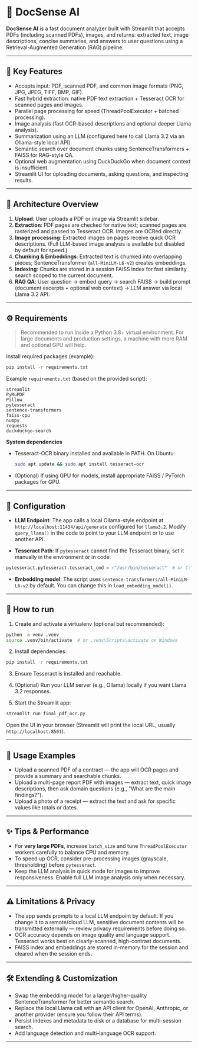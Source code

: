 # 📄 DocSense AI

**DocSense AI** is a fast document analyzer built with Streamlit that accepts PDFs (including scanned PDFs), images, and returns: extracted text, image descriptions, concise summaries, and answers to user questions using a Retrieval-Augmented Generation (RAG) pipeline.

---

## 🚀 Key Features

- Accepts input: PDF, scanned PDF, and common image formats (PNG, JPG, JPEG, TIFF, BMP, GIF).
- Fast hybrid extraction: native PDF text extraction + Tesseract OCR for scanned pages and images.
- Parallel page processing for speed (ThreadPoolExecutor + batched processing).
- Image analysis (fast OCR-based descriptions and optional deeper Llama analysis).
- Summarization using an LLM (configured here to call Llama 3.2 via an Ollama-style local API).
- Semantic search over document chunks using SentenceTransformers + FAISS for RAG-style QA.
- Optional web augmentation using DuckDuckGo when document context is insufficient.
- Streamlit UI for uploading documents, asking questions, and inspecting results.

---

## 🧩 Architecture Overview

1. **Upload**: User uploads a PDF or image via Streamlit sidebar.
2. **Extraction**: PDF pages are checked for native text; scanned pages are rasterized and passed to Tesseract OCR. Images are OCRed directly.
3. **Image processing**: Extracted images on pages receive quick OCR descriptions. (Full LLM-based image analysis is available but disabled by default for speed.)
4. **Chunking & Embeddings**: Extracted text is chunked into overlapping pieces; SentenceTransformer (`all-MiniLM-L6-v2`) creates embeddings.
5. **Indexing**: Chunks are stored in a session FAISS index for fast similarity search scoped to the current document.
6. **RAG QA**: User question → embed query → search FAISS → build prompt (document excerpts + optional web context) → LLM answer via local Llama 3.2 API.

---

## ⚙️ Requirements

> Recommended to run inside a Python 3.8+ virtual environment. For large documents and production settings, a machine with more RAM and optional GPU will help.

Install required packages (example):

```bash
pip install -r requirements.txt
```

Example `requirements.txt` (based on the provided script):

```
streamlit
PyMuPDF
Pillow
pytesseract
sentence-transformers
faiss-cpu
numpy
requests
duckduckgo-search
```

**System dependencies**
- Tesseract-OCR binary installed and available in PATH. On Ubuntu:
  ```bash
  sudo apt update && sudo apt install tesseract-ocr
  ```
- (Optional) If using GPU for models, install appropriate FAISS / PyTorch packages for GPU.

---

## 🔧 Configuration

- **LLM Endpoint**: The app calls a local Ollama-style endpoint at `http://localhost:11434/api/generate` configured for `llama3.2`. Modify `query_llama()` in the code to point to your LLM endpoint or to use another API.

- **Tesseract Path**: If `pytesseract` cannot find the Tesseract binary, set it manually in the environment or in code:

```python
pytesseract.pytesseract.tesseract_cmd = r"/usr/bin/tesseract"  # or C:\Program Files\Tesseract-OCR\tesseract.exe
```

- **Embedding model**: The script uses `sentence-transformers/all-MiniLM-L6-v2` by default. You can change this in `load_embedding_model()`.

---

## 🧭 How to run

1. Create and activate a virtualenv (optional but recommended):

```bash
python -m venv .venv
source .venv/bin/activate  # or .venv\Scripts\activate on Windows
```

2. Install dependencies:

```bash
pip install -r requirements.txt
```

3. Ensure Tesseract is installed and reachable.

4. (Optional) Run your LLM server (e.g., Ollama) locally if you want Llama 3.2 responses.

5. Start the Streamlit app:

```bash
streamlit run final_pdf_ocr.py
```

Open the UI in your browser (Streamlit will print the local URL, usually `http://localhost:8501`).

---

## 🧪 Usage Examples

- Upload a scanned PDF of a contract — the app will OCR pages and provide a summary and searchable chunks.
- Upload a multi-page report PDF with images — extract text, quick image descriptions, then ask domain questions (e.g., "What are the main findings?").
- Upload a photo of a receipt — extract the text and ask for specific values like totals or dates.

---

## ✨ Tips & Performance

- For **very large PDFs**, increase `batch_size` and tune `ThreadPoolExecutor` workers carefully to balance CPU and memory.
- To speed up OCR, consider pre-processing images (grayscale, thresholding) before `pytesseract`.
- Keep the LLM analysis in quick mode for images to improve responsiveness. Enable full LLM image analysis only when necessary.

---

## ⚠️ Limitations & Privacy

- The app sends prompts to a local LLM endpoint by default. If you change it to a remote/cloud LLM, sensitive document contents will be transmitted externally — review privacy requirements before doing so.
- OCR accuracy depends on image quality and language support. Tesseract works best on clearly-scanned, high-contrast documents.
- FAISS index and embeddings are stored in-memory for the session and cleared when the session ends.

---

## 🛠️ Extending & Customization

- Swap the embedding model for a larger/higher-quality SentenceTransformer for better semantic search.
- Replace the local Llama call with an API client for OpenAI, Anthropic, or another provider (ensure you follow their API terms).
- Persist indexes and metadata to disk or a database for multi-session search.
- Add language detection and multi-language OCR support.

---


